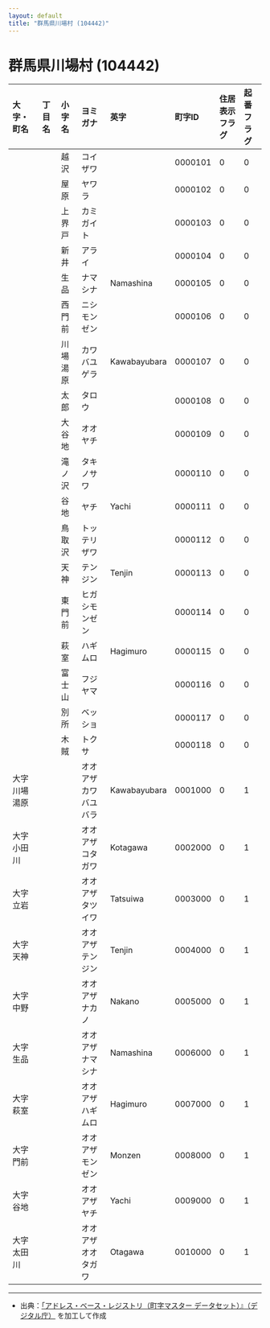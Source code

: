 ```yaml
---
layout: default
title: "群馬県川場村 (104442)"
---
```


# 群馬県川場村 (104442)

| 大字・町名 | 丁目名 | 小字名 | ヨミガナ | 英字 | 町字ID | 住居表示フラグ | 起番フラグ |
|:---|:---|:---|:---|:---|:---|:---|:---|
|  |  | 越沢 | コイザワ |  | 0000101 | 0 | 0 |
|  |  | 屋原 | ヤワラ |  | 0000102 | 0 | 0 |
|  |  | 上界戸 | カミガイト |  | 0000103 | 0 | 0 |
|  |  | 新井 | アライ |  | 0000104 | 0 | 0 |
|  |  | 生品 | ナマシナ | Namashina | 0000105 | 0 | 0 |
|  |  | 西門前 | ニシモンゼン |  | 0000106 | 0 | 0 |
|  |  | 川場湯原 | カワバユゲラ | Kawabayubara | 0000107 | 0 | 0 |
|  |  | 太郎 | タロウ |  | 0000108 | 0 | 0 |
|  |  | 大谷地 | オオヤチ |  | 0000109 | 0 | 0 |
|  |  | 滝ノ沢 | タキノサワ |  | 0000110 | 0 | 0 |
|  |  | 谷地 | ヤチ | Yachi | 0000111 | 0 | 0 |
|  |  | 鳥取沢 | トッテリザワ |  | 0000112 | 0 | 0 |
|  |  | 天神 | テンジン | Tenjin | 0000113 | 0 | 0 |
|  |  | 東門前 | ヒガシモンゼン |  | 0000114 | 0 | 0 |
|  |  | 萩室 | ハギムロ | Hagimuro | 0000115 | 0 | 0 |
|  |  | 富士山 | フジヤマ |  | 0000116 | 0 | 0 |
|  |  | 別所 | ベッショ |  | 0000117 | 0 | 0 |
|  |  | 木賊 | トクサ |  | 0000118 | 0 | 0 |
| 大字川場湯原 |  |  | オオアザカワバユバラ | Kawabayubara | 0001000 | 0 | 1 |
| 大字小田川 |  |  | オオアザコタガワ | Kotagawa | 0002000 | 0 | 1 |
| 大字立岩 |  |  | オオアザタツイワ | Tatsuiwa | 0003000 | 0 | 1 |
| 大字天神 |  |  | オオアザテンジン | Tenjin | 0004000 | 0 | 1 |
| 大字中野 |  |  | オオアザナカノ | Nakano | 0005000 | 0 | 1 |
| 大字生品 |  |  | オオアザナマシナ | Namashina | 0006000 | 0 | 1 |
| 大字萩室 |  |  | オオアザハギムロ | Hagimuro | 0007000 | 0 | 1 |
| 大字門前 |  |  | オオアザモンゼン | Monzen | 0008000 | 0 | 1 |
| 大字谷地 |  |  | オオアザヤチ | Yachi | 0009000 | 0 | 1 |
| 大字太田川 |  |  | オオアザオオタガワ | Otagawa | 0010000 | 0 | 1 |

---

- 出典：[「アドレス・ベース・レジストリ（町字マスター データセット）』（デジタル庁）](https://www.digital.go.jp/policies/base_registry_address/) を加工して作成